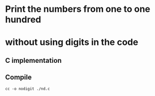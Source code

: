 # Print the numbers from one to one hundred #

# without using digits in the code #

## C implementation ##

## Compile ##

`cc -o nodigit ./nd.c`
